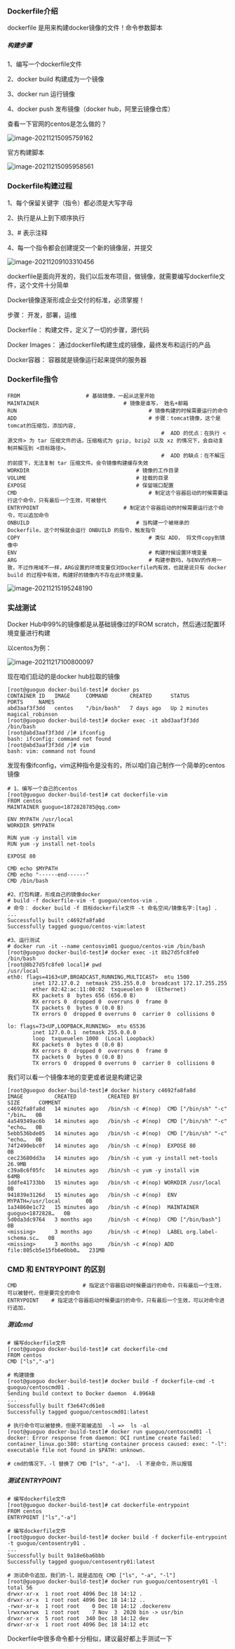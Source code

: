 ### Dockerfile介绍

dockerfile 是用来构建docker镜像的文件！命令参数脚本

##### 构建步骤

1、编写一个dockerfile文件

2、docker build 构建成为一个镜像

3、docker run 运行镜像

4、docker push 发布镜像（docker hub，阿里云镜像仓库）

查看一下官网的centos是怎么做的？

![image-20211215095759162](./images/image-20211215095759162.png)

官方构建脚本

![image-20211215095958561](./images/image-20211215095958561.png)

### Dockerfile构建过程

1、每个保留关键字（指令）都必须是大写字母

2、执行是从上到下顺序执行

3、# 表示注释

4、每一个指令都会创建提交一个新的镜像层，并提交

![image-20211209103310456](images/image-20211209103310456.png)

dockerfile是面向开发的，我们以后发布项目，做镜像，就需要编写dockerfile文件，这个文件十分简单

Docker镜像逐渐形成企业交付的标准，必须掌握！

步骤： 开发，部署，运维

Dockerfile： 构建文件，定义了一切的步骤，源代码

Docker Images： 通过dockerfile构建生成的镜像，最终发布和运行的产品

Docker容器： 容器就是镜像运行起来提供的服务器



### Dockerfile指令

```shell
FROM                     # 基础镜像，一起从这里开始
MAINTAINER							 # 镜像是谁写， 姓名+邮箱
RUN											 # 镜像构建的时候需要运行的命令
ADD											 # 步骤：tomcat镜像，这个是tomcat的压缩包，添加内容,
												 #	ADD 的优点：在执行 <源文件> 为 tar 压缩文件的话，压缩格式为 gzip, bzip2 以及 xz 的情况下，会自动复制并解压到 <目标路径>。
												 #  ADD 的缺点：在不解压的前提下，无法复制 tar 压缩文件。会令镜像构建缓存失效
WORKDIR									 # 镜像的工作目录
VOLUME									 # 挂载的目录
EXPOSE									 # 保留端口配置
CMD 										 # 制定这个容器启动的时候需要运行这个命令，只有最后一个生效，可被替代
ENTRYPOINT							 # 制定这个容器启动的时候需要运行这个命令，可以追加命令
ONBUILD 								 # 当构建一个被继承的 Dockerfile，这个时候就会运行 ONBUILD 的指令，触发指令
COPY										 # 类似 ADD， 将文件copy到镜像中
ENV											 # 构建时候设置环境变量
ARG											 # 构建参数吗，与ENV的作用一致，不过作用域不一样，ARG设置的环境变量仅对Dockerfile内有效，也就是说只有 docker build 的过程中有效，构建好的镜像内不存在此环境变量。
```



![image-20211215195248190](images/image-20211215195248190.png)

### 实战测试

Docker Hub中99%的镜像都是从基础镜像过的FROM scratch，然后通过配置环境变量进行构建

以centos为例：

![image-20211217100800097](images/image-20211217100800097.png)

 现在咱们启动的是docker hub拉取的镜像

```shell
[root@guoguo docker-build-test]# docker ps
CONTAINER ID   IMAGE     COMMAND       CREATED      STATUS         PORTS     NAMES
abd3aaf3f3dd   centos    "/bin/bash"   7 days ago   Up 2 minutes             magical_robinson
[root@guoguo docker-build-test]# docker exec -it abd3aaf3f3dd /bin/bash
[root@abd3aaf3f3dd /]# ifconfig
bash: ifconfig: command not found
[root@abd3aaf3f3dd /]# vim
bash: vim: command not found
```

发现有像ifconfig，vim这种指令是没有的，所以咱们自己制作一个简单的centos镜像

```shell
# 1、编写一个自己的centos
[root@guoguo docker-build-test]# cat dockerfile-vim
FROM centos
MAINTAINER guoguo<1872828785@qq.com>

ENV MYPATH /usr/local
WORKDIR $MYPATH

RUN yum -y install vim
RUN yum -y install net-tools

EXPOSE 80

CMD echo $MYPATH
CMD echo "------end------"
CMD /bin/bash

#2、打包构建，形成自己的镜像docker
# build -f dockerfile-vim -t guoguo/centos-vim .
# 命令： docker build -f 目标dockerfile文件 -t 命名空间/镜像名字:[tag] .
...
Successfully built c4692fa8fa8d
Successfully tagged guoguo/centos-vim:latest

#3、运行测试  
# docker run -it --name centosvim01 guoguo/centos-vim /bin/bash
[root@guoguo docker-build-test]# docker exec -it 8b27d5fc8fe0 /bin/bash
[root@8b27d5fc8fe0 local]# pwd
/usr/local
eth0: flags=4163<UP,BROADCAST,RUNNING,MULTICAST>  mtu 1500
        inet 172.17.0.2  netmask 255.255.0.0  broadcast 172.17.255.255
        ether 02:42:ac:11:00:02  txqueuelen 0  (Ethernet)
        RX packets 8  bytes 656 (656.0 B)
        RX errors 0  dropped 0  overruns 0  frame 0
        TX packets 0  bytes 0 (0.0 B)
        TX errors 0  dropped 0 overruns 0  carrier 0  collisions 0

lo: flags=73<UP,LOOPBACK,RUNNING>  mtu 65536
        inet 127.0.0.1  netmask 255.0.0.0
        loop  txqueuelen 1000  (Local Loopback)
        RX packets 0  bytes 0 (0.0 B)
        RX errors 0  dropped 0  overruns 0  frame 0
        TX packets 0  bytes 0 (0.0 B)
        TX errors 0  dropped 0 overruns 0  carrier 0  collisions 0
```

我们可以看一个镜像本地的变更或者说是构建记录

```shell
[root@guoguo docker-build-test]# docker history c4692fa8fa8d
IMAGE          CREATED          CREATED BY                                      SIZE      COMMENT
c4692fa8fa8d   14 minutes ago   /bin/sh -c #(nop)  CMD ["/bin/sh" "-c" "/bin…   0B
4a549349ac6b   14 minutes ago   /bin/sh -c #(nop)  CMD ["/bin/sh" "-c" "echo…   0B
5ebb536bde05   14 minutes ago   /bin/sh -c #(nop)  CMD ["/bin/sh" "-c" "echo…   0B
74f2490ebc0f   14 minutes ago   /bin/sh -c #(nop)  EXPOSE 80                    0B
cec23680dd3a   14 minutes ago   /bin/sh -c yum -y install net-tools             26.9MB
c39a8c6f05fc   14 minutes ago   /bin/sh -c yum -y install vim                   64MB
1ddfe41733bb   15 minutes ago   /bin/sh -c #(nop) WORKDIR /usr/local            0B
941839e3126d   15 minutes ago   /bin/sh -c #(nop)  ENV MYPATH=/usr/local        0B
1a34860e1c72   15 minutes ago   /bin/sh -c #(nop)  MAINTAINER guoguo<1872828…   0B
5d0da3dc9764   3 months ago     /bin/sh -c #(nop)  CMD ["/bin/bash"]            0B
<missing>      3 months ago     /bin/sh -c #(nop)  LABEL org.label-schema.sc…   0B
<missing>      3 months ago     /bin/sh -c #(nop) ADD file:805cb5e15fb6e0bb0…   231MB
```



### CMD 和 ENTRYPOINT 的区别

```shell
CMD						# 指定这个容器启动时候要运行的命令，只有最后一个生效，可以被替代，但是要完全的命令
ENTRYPOINT    # 指定这个容器启动时候要运行的命令，只有最后一个生效，可以对命令进行追加，
```

##### 测试cmd

```shell
# 编写dockerfile文件
[root@guoguo docker-build-test]# cat dockerfile-cmd
FROM centos
CMD ["ls","-a"]

# 构建镜像
[root@guoguo docker-build-test]# docker build -f dockerfile-cmd -t guoguo/centoscmd01 .
Sending build context to Docker daemon  4.096kB
...
Successfully built f3e647cd61e8
Successfully tagged guoguo/centoscmd01:latest

# 执行命令可以被替换，但是不能被追加  -l =>  ls -al
[root@guoguo docker-build-test]# docker run guoguo/centoscmd01 -l
docker: Error response from daemon: OCI runtime create failed: container_linux.go:380: starting container process caused: exec: "-l": executable file not found in $PATH: unknown.

# cmd的情况下，-l 替换了 CMD ["ls", "-a"]， -l 不是命令，所以报错 
```

##### 测试 ENTRYPOINT

```shell
# 编写dockerfile文件
[root@guoguo docker-build-test]# cat dockerfile-entrypoint
FROM centos
ENTRYPOINT ["ls","-a"]

# 编写dockerfile文件
[root@guoguo docker-build-test]# docker build -f dockerfile-entrypoint -t guoguo/centosentry01 .
...
Successfully built 9a18e6ba6bbb
Successfully tagged guoguo/centosentry01:latest

# 测试命令追加，我们的-l，就是追加在 CMD ["ls", "-a", "-l"]
[root@guoguo docker-build-test]# docker run guoguo/centosentry01 -l
total 56
drwxr-xr-x  1 root root 4096 Dec 18 14:12 .
drwxr-xr-x  1 root root 4096 Dec 18 14:12 ..
-rwxr-xr-x  1 root root    0 Dec 18 14:12 .dockerenv
lrwxrwxrwx  1 root root    7 Nov  3  2020 bin -> usr/bin
drwxr-xr-x  5 root root  340 Dec 18 14:12 dev
drwxr-xr-x  1 root root 4096 Dec 18 14:12 etc
```

Dockerfile中很多命令都十分相似，建议最好都上手测试一下













































